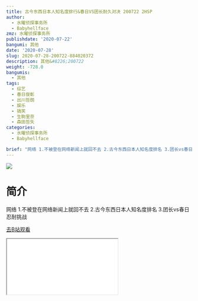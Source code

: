 ```yaml
---
title: 古今东西日本人知名度排行&春日VS团长耐久对决 200722 2HSP
author:
  - 水曜侦探事务所
  - Babyhellface
zmz: 水曜侦探事务所
publishdate: '2020-07-22'
bangumi: 其他
date: '2020-07-28'
slug: 2020-07-28-200722-884020372
description: 其他&#8226;200722
weight: -728.0
bangumis:
  - 其他
tags:
  - 综艺
  - 春日俊彰
  - 出川哲朗
  - 娱乐
  - 搞笑
  - 生駒里奈
  - 森田哲矢
categories:
  - 水曜侦探事务所
  - Babyhellface

brief: "网络 1.不被登在网络新闻上就回不去 2.古今东西日本人知名度排名 3.团长vs春日 忍耐挑战"
---
```

![](https://raw.githubusercontent.com/tcgriffith/owaraisite/master/static/tmpimg/65979d1267b501a1cd2453492c5bbbcfbed6843d.jpg.480.jpg)
# 简介  
网络
1.不被登在网络新闻上就回不去
2.古今东西日本人知名度排名
3.团长vs春日 忍耐挑战  

[去B站观看](https://www.bilibili.com/video/av884020372/)
<div class ="resp-container"><iframe class="testiframe" src="//player.bilibili.com/player.html?aid=884020372"", scrolling="no", allowfullscreen="true" > </iframe></div> 
